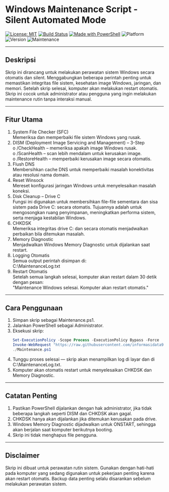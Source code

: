 # Windows Maintenance Script - Silent Automated Mode  
[![License: MIT](https://img.shields.io/badge/License-MIT-blue.svg)](LICENSE)
[![Build Status](https://img.shields.io/badge/Status-Stable-success.svg)](https://github.com/informasidata91-cpu/Maintenance-Windows)
[![Made with PowerShell](https://img.shields.io/badge/Made%20with-PowerShell-5391FE.svg)](https://learn.microsoft.com/en-us/powershell/)
![Platform](https://img.shields.io/badge/Platform-Windows%2010%2F11-blue.svg)
![Version](https://img.shields.io/badge/Version-1.0-lightgrey.svg)
![Maintenance](https://img.shields.io/badge/Auto%20Maintenance-Enabled-green.svg)
________________________________________
## Deskripsi  
Skrip ini dirancang untuk melakukan perawatan sistem Windows secara otomatis dan silent. Menggabungkan beberapa perintah penting untuk memastikan integritas file sistem, kesehatan image Windows, jaringan, dan memori. Setelah skrip selesai, komputer akan melakukan restart otomatis. Skrip ini cocok untuk administrator atau pengguna yang ingin melakukan maintenance rutin tanpa interaksi manual.  
________________________________________
## Fitur Utama  
1.	System File Checker (SFC)  
    Memeriksa dan memperbaiki file sistem Windows yang rusak.  
2.	DISM (Deployment Image Servicing and Management) – 3-Step  
    o	/CheckHealth – memeriksa apakah image Windows rusak.  
    o	/ScanHealth – scan lebih mendalam untuk kerusakan image.  
    o	/RestoreHealth – memperbaiki kerusakan image secara otomatis.  
3.	Flush DNS  
    Membersihkan cache DNS untuk memperbaiki masalah konektivitas atau resolusi nama domain.  
4.	Reset Winsock  
    Mereset konfigurasi jaringan Windows untuk menyelesaikan masalah koneksi.
5.  Disk Cleanup – Drive C  
    Fungsi ini digunakan untuk membersihkan file-file sementara dan sisa sistem pada Drive C: secara otomatis. Tujuannya adalah untuk mengosongkan ruang penyimpanan, meningkatkan performa sistem, serta menjaga kestabilan Windows.
6.	CHKDSK  
    Memeriksa integritas drive C: dan secara otomatis menjadwalkan perbaikan bila ditemukan masalah.  
7.	Memory Diagnostic  
    Menjadwalkan Windows Memory Diagnostic untuk dijalankan saat restart.  
8.	Logging Otomatis  
    Semua output perintah disimpan di:  
    C:\MaintenanceLog.txt  
9.	Restart Otomatis  
    Setelah semua langkah selesai, komputer akan restart dalam 30 detik dengan pesan:  
    "Maintenance Windows selesai. Komputer akan restart otomatis."  
________________________________________
## Cara Penggunaan  
1.	Simpan skrip sebagai Maintenance.ps1.  
2.	Jalankan PowerShell sebagai Administrator.  
3.	Eksekusi skrip:  
    ```powershell
  	Set-ExecutionPolicy -Scope Process -ExecutionPolicy Bypass -Force
    Invoke-WebRequest "https://raw.githubusercontent.com/informasidata91-cpu/Maintenance-Windows/main/Maintenance.ps1" -OutFile "Maintenance.ps1"  
    ./Maintenance.ps1
    
5.	Tunggu proses selesai — skrip akan menampilkan log di layar dan di C:\MaintenanceLog.txt.  
6.	Komputer akan otomatis restart untuk menyelesaikan CHKDSK dan Memory Diagnostic.  
________________________________________  
## Catatan Penting  
1. Pastikan PowerShell dijalankan dengan hak administrator, jika tidak beberapa langkah seperti DISM dan CHKDSK akan gagal.  
2. CHKDSK hanya akan dijalankan jika ditemukan kerusakan pada drive.  
3. Windows Memory Diagnostic dijadwalkan untuk ONSTART, sehingga akan berjalan saat komputer berikutnya booting.  
4. Skrip ini tidak menghapus file pengguna.  
________________________________________
## Disclaimer  
Skrip ini dibuat untuk perawatan rutin sistem. Gunakan dengan hati-hati pada komputer yang sedang digunakan untuk pekerjaan penting karena akan restart otomatis. Backup data penting selalu disarankan sebelum melakukan perawatan sistem.  
